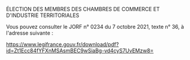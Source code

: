 ÉLECTION DES MEMBRES DES CHAMBRES DE COMMERCE ET D'INDUSTRIE TERRITORIALES

Vous pouvez consulter le JORF n° 0234 du 7 octobre 2021, texte n° 36, à l'adresse suivante :

https://www.legifrance.gouv.fr/download/pdf?id=Zt1Ecc84fYFXnMSAsmBEC9wSiaBg-vd4cyS7UvEMzw8=
